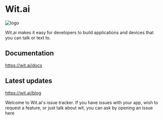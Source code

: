 # Wit.ai

![logo](https://i.imgur.com/zqNZb3z.png)

Wit.ai makes it easy for developers to build applications and devices that you can talk or text to.

## Documentation
https://wit.ai/docs

## Latest updates
https://wit.ai/blog

Welcome to Wit.ai's issue tracker. If you have issues with your app, wish to request a feature, or just talk about wit, you can ask by opening an issue here
